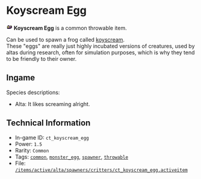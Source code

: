 # Koyscream Egg

<img src="https://raw.githubusercontent.com/Ceterai/Enternia/main/items/active/alta/spawners/critters/ct_koyscream_egg.png" alt="Koyscream Egg icon" loading="lazy" height="16px" width="auto" /> **Koyscream Egg** is a common throwable item.

Can be used to spawn a frog called [koyscream](https://ceterai.github.io/MyEnternia/Wiki/koyscream).  
These "eggs" are really just highly incubated versions of creatures, used by altas during research, often for simulation purposes, which is why they tend to be friendly to their owner.

## Ingame

Species descriptions:

- Alta: It likes screaming alright.

## Technical Information

- In-game ID: `ct_koyscream_egg`
- Power: `1.5`
- Rarity: `Common`
- Tags: [`common`](https://ceterai.github.io/MyEnternia/Wiki/Tags/Common), [`monster_egg`](https://ceterai.github.io/MyEnternia/Wiki/Tags/MonsterEgg), [`spawner`](https://ceterai.github.io/MyEnternia/Wiki/Tags/Spawner), [`throwable`](https://ceterai.github.io/MyEnternia/Wiki/Tags/Throwable)
- File: [`/items/active/alta/spawners/critters/ct_koyscream_egg.activeitem`](https://github.com/Ceterai/Enternia/blob/main/items/active/alta/spawners/critters/ct_koyscream_egg.activeitem)
